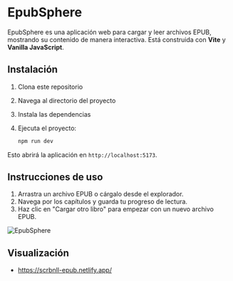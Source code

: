 # EpubSphere

EpubSphere es una aplicación web para cargar y leer archivos EPUB, mostrando su contenido de manera interactiva. Está construida con **Vite** y **Vanilla JavaScript**.

## Instalación

1. Clona este repositorio
   
3. Navega al directorio del proyecto
   
5. Instala las dependencias
   
7. Ejecuta el proyecto:
   
    ```bash
    npm run dev
    ```

Esto abrirá la aplicación en `http://localhost:5173`.

## Instrucciones de uso

1. Arrastra un archivo EPUB o cárgalo desde el explorador.
2. Navega por los capítulos y guarda tu progreso de lectura.
3. Haz clic en "Cargar otro libro" para empezar con un nuevo archivo EPUB.

![EpubSphere](epubsphere.png)

## Visualización

- https://scrbnll-epub.netlify.app/
